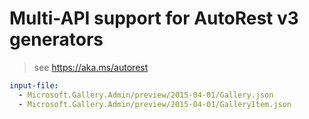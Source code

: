# Multi-API support for AutoRest v3 generators

> see https://aka.ms/autorest

``` yaml $(enable-multi-api)
input-file:
  - Microsoft.Gallery.Admin/preview/2015-04-01/Gallery.json
  - Microsoft.Gallery.Admin/preview/2015-04-01/GalleryItem.json
```
